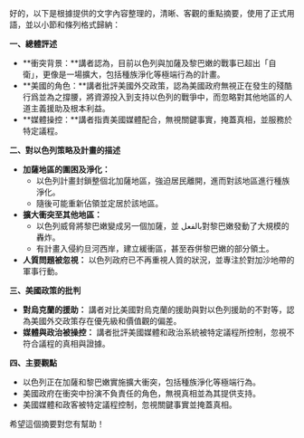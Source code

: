 好的，以下是根據提供的文字內容整理的，清晰、客觀的重點摘要，使用了正式用語，並以小節和條列格式歸納：

**一、總體評述**

*   **衝突背景：**講者認為，目前以色列與加薩及黎巴嫩的戰事已超出「自衛」，更像是一場擴大，包括種族淨化等極端行為的計畫。
*   **美國的角色：**講者批評美國外交政策，認為美國政府無視正在發生的殘酷行爲並為之撐腰，將資源投入到支持以色列的戰爭中，而忽略對其他地區的人道主義援助及根本利益。
*   **媒體操控：**講者指責美國媒體配合，無視關鍵事實，掩蓋真相，並服務於特定議程。

**二、對以色列策略及計畫的描述**

*   **加薩地區的圍困及淨化：**
    *   以色列計畫封鎖整個北加薩地區，強迫居民離開，進而對該地區進行種族淨化。
    *   隨後可能重新佔領並定居於該地區。
*   **擴大衝突至其他地區：**
    *   以色列威脅將黎巴嫩變成另一個加薩，並 بالفعل對黎巴嫩發動了大規模的轟炸。
    *   有計畫入侵約旦河西岸，建立緩衝區，甚至吞併黎巴嫩的部分領土。
*   **人質問題被忽視：** 以色列政府已不再重視人質的狀況，並專注於對加沙地帶的軍事行動。

**三、美國政策的批判**

* **對烏克蘭的援助：** 講者对比美國對烏克蘭的援助與對以色列援助的不對等，認為美國外交政策存在優先級和價值觀的偏差。
* **媒體與政治被操控：** 講者批評美國媒體和政治系統被特定議程所控制，忽視不符合議程的真相與證據。

**四、主要觀點**

*   以色列正在加薩和黎巴嫩實施擴大衝突，包括種族淨化等極端行為。
*   美國政府在衝突中扮演不負責任的角色，無視真相並為其提供支持。
*   美國媒體和政客被特定議程控制，忽視關鍵事實並掩蓋真相。

希望這個摘要對您有幫助！